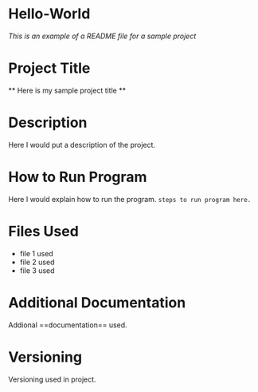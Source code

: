 # Hello-World

*This is an example of a README file for a sample project*

# Project Title
** Here is my sample project title **

# Description
Here I would put a description of the project.

# How to Run Program
Here I would explain how to run the program.
`steps to run program here.`

# Files Used
- file 1 used
- file 2 used
- file 3 used

# Additional Documentation
Addional ==documentation== used.

# Versioning
Versioning used in project.
